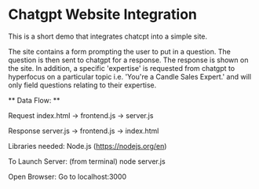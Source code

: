 # Chatgpt Website Integration

This is a short demo that integrates chatcpt into a simple site.

The site contains a form prompting the user to put in a question. The question is then sent to chatgpt for a response. The response is shown on the site. 
In addition, a specific 'expertise' is requested from chatgpt to hyperfocus on a particular topic i.e. 'You're a Candle Sales Expert.' and will only field questions relating to their expertise.

** Data Flow: **

Request
index.html -> frontend.js -> server.js

Response
server.js -> frontend.js -> index.html

Libraries needed:
Node.js (https://nodejs.org/en)

To Launch Server:
(from terminal) node server.js

Open Browser:
Go to localhost:3000
